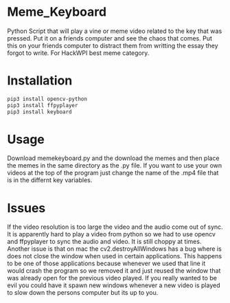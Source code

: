 # Meme_Keyboard
Python Script that will play a vine or meme video related to the key that was pressed. Put it on a friends computer and see the chaos that comes. Put this on your friends computer to distract them from writting the essay they forgot to write. For HackWPI best meme category. 


# Installation

```bash
pip3 install opencv-python
pip3 install ffpyplayer
pip3 install keyboard
```
# Usage

Download memekeyboard.py and the download the memes and then place the memes in the same directory as the .py file. If you want to use your own videos at the top of the program just change the name of the .mp4 file that is in the differnt key variables.

# Issues

If the video resolution is too large the video and the audio come out of sync. It is apparently hard to play a video from python so we had to use opencv and ffpyplayer to sync the audio and video. It is still choppy at times.
Another issue is that on mac the cv2.destroyAllWindows has a bug where is does not close the window when used in certain applications. This happens to be one of those applications because whenever we used that line it would crash the program so we removed it and just reused the window that was already open for the previous video played. If you really wanted to be evil you could have it spawn new windows whenever a new video is played to slow down the persons computer but its up to you. 
